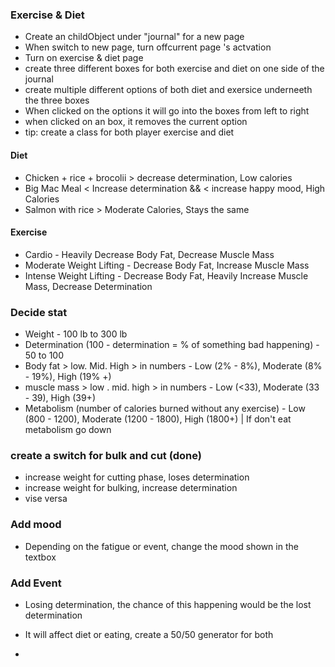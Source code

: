 ### Exercise & Diet

* Create an childObject under "journal" for a new page
* When switch to new page, turn offcurrent page 's actvation 
* Turn on exercise & diet page 
* create three different boxes for both exercise and diet on one side of the journal
* create multiple different options of both diet and exersice underneeth the three boxes
* When clicked on the options it will go into the boxes from left to right
* when clicked on an box, it removes the current option
* tip: create a class for both player exercise and diet

#### Diet 
* Chicken + rice + brocolii > decrease determination, Low calories 
* Big Mac Meal < Increase determination && < increase happy mood, High Calories
* Salmon with rice > Moderate Calories, Stays the same

#### Exercise

* Cardio - Heavily Decrease Body Fat, Decrease Muscle Mass
* Moderate Weight Lifting - Decrease Body Fat, Increase Muscle Mass
* Intense Weight Lifting - Decrease Body Fat, Heavily Increase Muscle Mass, Decrease Determination

### Decide stat
* Weight - 100 lb to 300 lb
* Determination (100 - determination = % of something bad happening) - 50 to 100
* Body fat > low. Mid. High > in numbers - Low (2% - 8%), Moderate (8% - 19%), High (19% +)
* muscle mass > low . mid. high > in numbers - Low (<33), Moderate (33 - 39), High (39+)
* Metabolism (number of calories burned without any exercise) - Low (800 - 1200), Moderate (1200 - 1800), High (1800+) | If don't eat metabolism go down


### create a switch for bulk and cut (done)
* increase weight for cutting phase, loses determination
* increase weight for bulking, increase determination
* vise versa

### Add mood 

* Depending on the fatigue or event, change the mood shown in the textbox

### Add Event

* Losing determination, the chance of this happening would be the lost determination
* It will affect diet or eating, create a 50/50 generator for both 

* 
